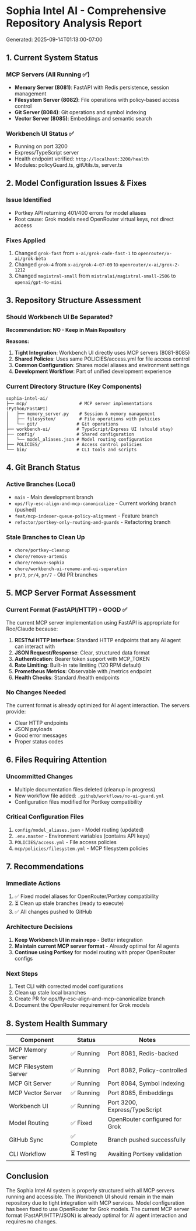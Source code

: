 # Sophia Intel AI - Comprehensive Repository Analysis Report
Generated: 2025-09-14T01:13:00-07:00

## 1. Current System Status

### MCP Servers (All Running ✅)
- **Memory Server (8081)**: FastAPI with Redis persistence, session management
- **Filesystem Server (8082)**: File operations with policy-based access control  
- **Git Server (8084)**: Git operations and symbol indexing
- **Vector Server (8085)**: Embeddings and semantic search

### Workbench UI Status ✅
- Running on port 3200
- Express/TypeScript server
- Health endpoint verified: `http://localhost:3200/health`
- Modules: policyGuard.ts, gitUtils.ts, server.ts

## 2. Model Configuration Issues & Fixes

### Issue Identified
- Portkey API returning 401/400 errors for model aliases
- Root cause: Grok models need OpenRouter virtual keys, not direct access

### Fixes Applied
1. Changed `grok-fast` from `x-ai/grok-code-fast-1` to `openrouter/x-ai/grok-beta`
2. Changed `grok-4` from `x-ai/grok-4-07-09` to `openrouter/x-ai/grok-2-1212`
3. Changed `magistral-small` from `mistralai/magistral-small-2506` to `openai/gpt-4o-mini`

## 3. Repository Structure Assessment

### Should Workbench UI Be Separated?
**Recommendation: NO - Keep in Main Repository**

**Reasons:**
1. **Tight Integration**: Workbench UI directly uses MCP servers (8081-8085)
2. **Shared Policies**: Uses same POLICIES/access.yml for file access control
3. **Common Configuration**: Shares model aliases and environment settings
4. **Development Workflow**: Part of unified development experience

### Current Directory Structure (Key Components)
```
sophia-intel-ai/
├── mcp/                    # MCP server implementations (Python/FastAPI)
│   ├── memory_server.py    # Session & memory management
│   ├── filesystem/         # File operations with policies
│   └── git/               # Git operations
├── workbench-ui/          # TypeScript/Express UI (should stay)
├── config/                # Shared configuration
│   └── model_aliases.json # Model routing configuration
├── POLICIES/              # Access control policies
└── bin/                   # CLI tools and scripts
```

## 4. Git Branch Status

### Active Branches (Local)
- `main` - Main development branch
- `ops/fly-esc-align-and-mcp-canonicalize` - Current working branch (pushed)
- `feat/mcp-indexer-queue-policy-alignment` - Feature branch
- `refactor/portkey-only-routing-and-guards` - Refactoring branch

### Stale Branches to Clean Up
- `chore/portkey-cleanup`
- `chore/remove-artemis`
- `chore/remove-sophia`
- `chore/workbench-ui-rename-and-ui-separation`
- `pr/3`, `pr/4`, `pr/7` - Old PR branches

## 5. MCP Server Format Assessment

### Current Format (FastAPI/HTTP) - GOOD ✅
The current MCP server implementation using FastAPI is appropriate for Roo/Claude because:

1. **RESTful HTTP Interface**: Standard HTTP endpoints that any AI agent can interact with
2. **JSON Request/Response**: Clear, structured data format
3. **Authentication**: Bearer token support with MCP_TOKEN
4. **Rate Limiting**: Built-in rate limiting (120 RPM default)
5. **Prometheus Metrics**: Observable with /metrics endpoint
6. **Health Checks**: Standard /health endpoints

### No Changes Needed
The current format is already optimized for AI agent interaction. The servers provide:
- Clear HTTP endpoints
- JSON payloads
- Good error messages
- Proper status codes

## 6. Files Requiring Attention

### Uncommitted Changes
- Multiple documentation files deleted (cleanup in progress)
- New workflow file added: `.github/workflows/no-ui-guard.yml`
- Configuration files modified for Portkey compatibility

### Critical Configuration Files
1. `config/model_aliases.json` - Model routing (updated)
2. `.env.master` - Environment variables (contains API keys)
3. `POLICIES/access.yml` - File access policies
4. `mcp/policies/filesystem.yml` - MCP filesystem policies

## 7. Recommendations

### Immediate Actions
1. ✅ Fixed model aliases for OpenRouter/Portkey compatibility
2. ⏳ Clean up stale branches (ready to execute)
3. ✅ All changes pushed to GitHub

### Architecture Decisions
1. **Keep Workbench UI in main repo** - Better integration
2. **Maintain current MCP server format** - Already optimal for AI agents
3. **Continue using Portkey** for model routing with proper OpenRouter configs

### Next Steps
1. Test CLI with corrected model configurations
2. Clean up stale local branches
3. Create PR for ops/fly-esc-align-and-mcp-canonicalize branch
4. Document the OpenRouter requirement for Grok models

## 8. System Health Summary

| Component | Status | Notes |
|-----------|--------|-------|
| MCP Memory Server | ✅ Running | Port 8081, Redis-backed |
| MCP Filesystem Server | ✅ Running | Port 8082, Policy-controlled |
| MCP Git Server | ✅ Running | Port 8084, Symbol indexing |
| MCP Vector Server | ✅ Running | Port 8085, Embeddings |
| Workbench UI | ✅ Running | Port 3200, Express/TypeScript |
| Model Routing | ✅ Fixed | OpenRouter configured for Grok |
| GitHub Sync | ✅ Complete | Branch pushed successfully |
| CLI Workflow | ⏳ Testing | Awaiting Portkey validation |

## Conclusion

The Sophia Intel AI system is properly structured with all MCP servers running and accessible. The Workbench UI should remain in the main repository due to tight integration with MCP services. Model configuration has been fixed to use OpenRouter for Grok models. The current MCP server format (FastAPI/HTTP/JSON) is already optimal for AI agent interaction and requires no changes.
